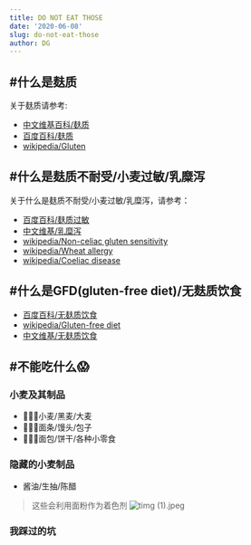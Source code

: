 ```yaml
---
title: DO NOT EAT THOSE
date: '2020-06-08'
slug: do-not-eat-those
author: DG
---
```

## #什么是麸质
关于麸质请参考:
- [中文维基百科/麸质](https://zh.wikipedia.org/wiki/%E9%BA%B8%E8%B4%A8)
- [百度百科/麸质](https://baike.baidu.com/item/%E9%BA%B8%E8%B4%A8)
- [wikipedia/Gluten](https://en.wikipedia.org/wiki/Gluten)

## #什么是麸质不耐受/小麦过敏/乳糜泻
关于什么是麸质不耐受/小麦过敏/乳糜泻，请参考：
- [百度百科/麸质过敏](https://baike.baidu.com/item/%E9%BA%B8%E8%B4%A8%E8%BF%87%E6%95%8F/6665012)
- [中文维基/乳糜泻](https://zh.wikipedia.org/wiki/%E4%B9%B3%E7%B3%9C%E6%B3%BB)
- [wikipedia/Non-celiac gluten sensitivity](https://en.wikipedia.org/wiki/Non-celiac_gluten_sensitivity)
- [wikipedia/Wheat allergy](https://en.wikipedia.org/wiki/Wheat_allergy)
- [wikipedia/Coeliac disease](https://en.wikipedia.org/wiki/Coeliac_disease)

## #什么是GFD(gluten-free diet)/无麸质饮食
- [百度百科/无麸质饮食](https://baike.baidu.com/item/%E6%97%A0%E9%BA%B8%E8%B4%A8%E9%A5%AE%E9%A3%9F)
- [wikipedia/Gluten-free diet](https://en.wikipedia.org/wiki/Gluten-free_diet)
- [中文维基/无麸质饮食]()
## #不能吃什么😱
### 小麦及其制品
- 🤦🏼‍♂️小麦/黑麦/大麦 
- 🤦🏼‍♂️面条/馒头/包子
- 🤦🏼‍♂️面包/饼干/各种小零食
### 隐藏的小麦制品
- 酱油/生抽/陈醋
> 这些会利用面粉作为着色剂
> ![timg (1).jpeg](https://i.loli.net/2020/10/09/Cn5BGN7WZIYvbQp.jpg)
### 我踩过的坑

